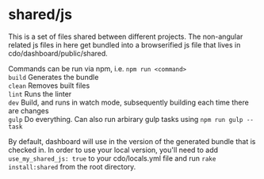 # shared/js

This is a set of files shared between different projects. The non-angular related js files in here get bundled into a browserified js file that lives in cdo/dashboard/public/shared.

Commands can be run via npm, i.e. `npm run <command>`  
`build` Generates the bundle  
`clean` Removes built files  
`lint` Runs the linter  
`dev` Build, and runs in watch mode, subsequently building each time there are changes  
`gulp` Do everything. Can also run arbirary gulp tasks using `npm run gulp -- task`

By default, dashboard will use in the version of the generated bundle that is checked in. In order to use your local version, you'll need to add `use_my_shared_js: true` to your cdo/locals.yml file and run `rake install:shared` from the root directory. 

